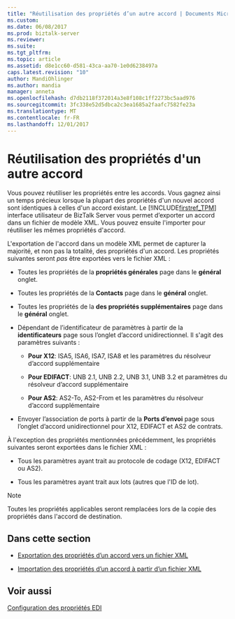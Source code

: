 ```yaml
---
title: "Réutilisation des propriétés d’un autre accord | Documents Microsoft"
ms.custom: 
ms.date: 06/08/2017
ms.prod: biztalk-server
ms.reviewer: 
ms.suite: 
ms.tgt_pltfrm: 
ms.topic: article
ms.assetid: d8e1cc60-d581-43ca-aa70-1e0d6238497a
caps.latest.revision: "10"
author: MandiOhlinger
ms.author: mandia
manager: anneta
ms.openlocfilehash: d7db2118f372014a3e8f108c1ff2273bc5aad976
ms.sourcegitcommit: 3fc338e52d5dbca2c3ea1685a2faafc7582fe23a
ms.translationtype: MT
ms.contentlocale: fr-FR
ms.lasthandoff: 12/01/2017
---
```

# <a name="reusing-properties-from-another-agreement"></a>Réutilisation des propriétés d'un autre accord
Vous pouvez réutiliser les propriétés entre les accords. Vous gagnez ainsi un temps précieux lorsque la plupart des propriétés d'un nouvel accord sont identiques à celles d'un accord existant. Le [!INCLUDE[firstref_TPM](../includes/firstref-tpm-md.md)] interface utilisateur de BizTalk Server vous permet d’exporter un accord dans un fichier de modèle XML. Vous pouvez ensuite l'importer pour réutiliser les mêmes propriétés d'accord.  
  
 L'exportation de l'accord dans un modèle XML permet de capturer la majorité, et non pas la totalité, des propriétés d'un accord. Les propriétés suivantes seront *pas* être exportées vers le fichier XML :  
  
-   Toutes les propriétés de la **propriétés générales** page dans le **général** onglet.  
  
-   Toutes les propriétés de la **Contacts** page dans le **général** onglet.  
  
-   Toutes les propriétés de la **des propriétés supplémentaires** page dans le **général** onglet.  
  
-   Dépendant de l’identificateur de paramètres à partir de la **identificateurs** page sous l’onglet d’accord unidirectionnel. Il s'agit des paramètres suivants :  
  
    -   **Pour X12**: ISA5, ISA6, ISA7, ISA8 et les paramètres du résolveur d’accord supplémentaire  
  
    -   **Pour EDIFACT**: UNB 2.1, UNB 2.2, UNB 3.1, UNB 3.2 et paramètres du résolveur d’accord supplémentaire  
  
    -   **Pour AS2**: AS2-To, AS2-From et les paramètres du résolveur d’accord supplémentaire  
  
-   Envoyer l’association de ports à partir de la **Ports d’envoi** page sous l’onglet d’accord unidirectionnel pour X12, EDIFACT et AS2 de contrats.  
  
 À l'exception des propriétés mentionnées précédemment, les propriétés suivantes seront exportées dans le fichier XML :  
  
-   Tous les paramètres ayant trait au protocole de codage (X12, EDIFACT ou AS2).  
  
-   Tous les paramètres ayant trait aux lots (autres que l'ID de lot).  
  
> [!NOTE]
>  Toutes les propriétés applicables seront remplacées lors de la copie des propriétés dans l'accord de destination.  
  
## <a name="in-this-section"></a>Dans cette section  
  
-   [Exportation des propriétés d’un accord vers un fichier XML](../core/exporting-agreement-properties-to-an-xml-file.md)  
  
-   [Importation des propriétés d’un accord à partir d’un fichier XML](../core/importing-agreement-properties-from-an-xml-file.md)  
  
## <a name="see-also"></a>Voir aussi  
 [Configuration des propriétés EDI](../core/configuring-edi-properties.md)